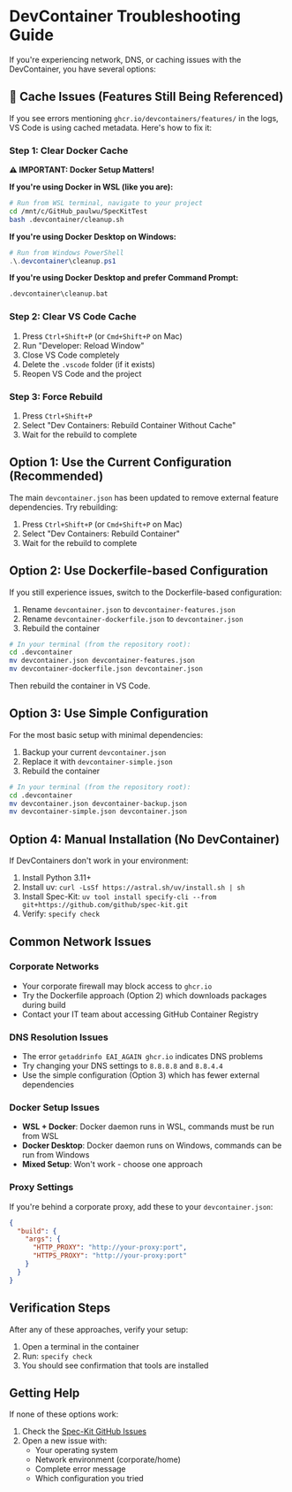 # DevContainer Troubleshooting Guide

If you're experiencing network, DNS, or caching issues with the DevContainer, you have several options:

## 🚨 Cache Issues (Features Still Being Referenced)

If you see errors mentioning `ghcr.io/devcontainers/features/` in the logs, VS Code is using cached metadata. Here's how to fix it:

### Step 1: Clear Docker Cache

**⚠️ IMPORTANT: Docker Setup Matters!**

**If you're using Docker in WSL (like you are):**

```bash
# Run from WSL terminal, navigate to your project
cd /mnt/c/GitHub_paulwu/SpecKitTest
bash .devcontainer/cleanup.sh
```

**If you're using Docker Desktop on Windows:**

```powershell
# Run from Windows PowerShell
.\.devcontainer\cleanup.ps1
```

**If you're using Docker Desktop and prefer Command Prompt:**

```cmd
.devcontainer\cleanup.bat
```

### Step 2: Clear VS Code Cache
1. Press `Ctrl+Shift+P` (or `Cmd+Shift+P` on Mac)
2. Run "Developer: Reload Window"
3. Close VS Code completely
4. Delete the `.vscode` folder (if it exists)
5. Reopen VS Code and the project

### Step 3: Force Rebuild
1. Press `Ctrl+Shift+P`
2. Select "Dev Containers: Rebuild Container Without Cache"
3. Wait for the rebuild to complete

## Option 1: Use the Current Configuration (Recommended)

The main `devcontainer.json` has been updated to remove external feature dependencies. Try rebuilding:

1. Press `Ctrl+Shift+P` (or `Cmd+Shift+P` on Mac)
2. Select "Dev Containers: Rebuild Container"
3. Wait for the rebuild to complete

## Option 2: Use Dockerfile-based Configuration

If you still experience issues, switch to the Dockerfile-based configuration:

1. Rename `devcontainer.json` to `devcontainer-features.json`
2. Rename `devcontainer-dockerfile.json` to `devcontainer.json`
3. Rebuild the container

```bash
# In your terminal (from the repository root):
cd .devcontainer
mv devcontainer.json devcontainer-features.json
mv devcontainer-dockerfile.json devcontainer.json
```

Then rebuild the container in VS Code.

## Option 3: Use Simple Configuration

For the most basic setup with minimal dependencies:

1. Backup your current `devcontainer.json`
2. Replace it with `devcontainer-simple.json`
3. Rebuild the container

```bash
# In your terminal (from the repository root):
cd .devcontainer
mv devcontainer.json devcontainer-backup.json
mv devcontainer-simple.json devcontainer.json
```

## Option 4: Manual Installation (No DevContainer)

If DevContainers don't work in your environment:

1. Install Python 3.11+
2. Install uv: `curl -LsSf https://astral.sh/uv/install.sh | sh`
3. Install Spec-Kit: `uv tool install specify-cli --from git+https://github.com/github/spec-kit.git`
4. Verify: `specify check`

## Common Network Issues

### Corporate Networks
- Your corporate firewall may block access to `ghcr.io`
- Try the Dockerfile approach (Option 2) which downloads packages during build
- Contact your IT team about accessing GitHub Container Registry

### DNS Resolution Issues

- The error `getaddrinfo EAI_AGAIN ghcr.io` indicates DNS problems
- Try changing your DNS settings to `8.8.8.8` and `8.8.4.4`
- Use the simple configuration (Option 3) which has fewer external dependencies

### Docker Setup Issues

- **WSL + Docker**: Docker daemon runs in WSL, commands must be run from WSL
- **Docker Desktop**: Docker daemon runs on Windows, commands can be run from Windows
- **Mixed Setup**: Won't work - choose one approach

### Proxy Settings
If you're behind a corporate proxy, add these to your `devcontainer.json`:

```json
{
  "build": {
    "args": {
      "HTTP_PROXY": "http://your-proxy:port",
      "HTTPS_PROXY": "http://your-proxy:port"
    }
  }
}
```

## Verification Steps

After any of these approaches, verify your setup:

1. Open a terminal in the container
2. Run: `specify check`
3. You should see confirmation that tools are installed

## Getting Help

If none of these options work:

1. Check the [Spec-Kit GitHub Issues](https://github.com/github/spec-kit/issues)
2. Open a new issue with:
   - Your operating system
   - Network environment (corporate/home)
   - Complete error message
   - Which configuration you tried